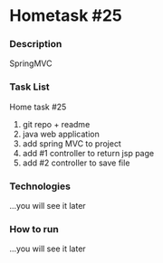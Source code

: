 # Hometask #25
### Description
SpringMVC
### Task List
Home task #25
1. git repo + readme
2. java web application
3. add spring MVC to project
4. add #1 controller to return jsp page
5. add #2 controller to save file

### Technologies
...you will see it later
### How to run
...you will see it later